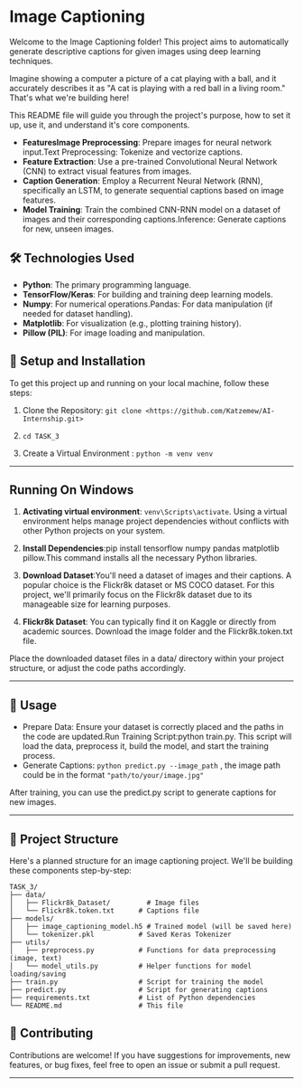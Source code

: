 # Image Captioning
 Welcome to the Image Captioning folder! This project aims to automatically generate descriptive captions for given images using deep learning techniques. 
 
 Imagine showing a computer a picture of a cat playing with a ball, and it accurately describes it as "A cat is playing with a red ball in a living room." That's what we're building here!
 
 This README file will guide you through the project's purpose, how to set it up, use it, and understand it's core components.
 
 *  **FeaturesImage Preprocessing**: Prepare images for neural network input.Text Preprocessing: Tokenize and vectorize captions.
 * **Feature Extraction**: Use a pre-trained Convolutional Neural Network (CNN) to extract visual features from images.
 * **Caption Generation**: Employ a Recurrent Neural Network (RNN), specifically an LSTM, to generate sequential captions based on image features.
 * **Model Training**: Train the combined CNN-RNN model on a dataset of images and their corresponding captions.Inference: Generate captions for new, unseen images.
 
 ## 🛠️ Technologies Used
 * **Python**: The primary programming language.
 * **TensorFlow/Keras**: For building and training deep learning models.
 * **Numpy**: For numerical operations.Pandas: For data manipulation (if needed for dataset handling).
 * **Matplotlib**: For visualization (e.g., plotting training history).
 * **Pillow (PIL)**: For image loading and manipulation.
 
 ## 🚀 Setup and Installation
 To get this project up and running on your local machine, follow these steps:
 1. Clone the Repository: `git clone <https://github.com/Katzemew/AI-Internship.git>`

2. `cd TASK_3`

3. Create a Virtual Environment : `python -m venv venv`

---
## Running On Windows

1. **Activating virtual environment**: `venv\Scripts\activate`. Using a virtual environment helps manage project dependencies without conflicts with other Python projects on your system.

2. **Install Dependencies**:pip install tensorflow numpy pandas matplotlib pillow.This command installs all the necessary Python libraries.

3. **Download Dataset**:You'll need a dataset of images and their captions. A popular choice is the Flickr8k dataset or MS COCO dataset. For this project, we'll primarily focus on the Flickr8k dataset due to its manageable size for learning purposes.

4. **Flickr8k Dataset**: You can typically find it on Kaggle or directly from academic sources. Download the image folder and the Flickr8k.token.txt file.

Place the downloaded dataset files in a data/ directory within your project structure, or adjust the code paths accordingly.

---
## 🏃 Usage
* Prepare Data: Ensure your dataset is correctly placed and the paths in the code are updated.Run Training Script:python train.py. This script will load the data, preprocess it, build the model, and start the training process.
* Generate Captions: `python predict.py --image_path` , the image path could be in the format `"path/to/your/image.jpg"`

After training, you can use the predict.py script to generate captions for new images.

---
## 📁 Project Structure

Here's a planned structure for an image captioning project. We'll be building these components step-by-step:

```
TASK_3/
├── data/
│   ├── Flickr8k_Dataset/         # Image files
│   └── Flickr8k.token.txt      # Captions file
├── models/
│   ├── image_captioning_model.h5 # Trained model (will be saved here)
│   └── tokenizer.pkl           # Saved Keras Tokenizer
├── utils/
│   ├── preprocess.py           # Functions for data preprocessing (image, text)
│   └── model_utils.py          # Helper functions for model loading/saving
├── train.py                    # Script for training the model
├── predict.py                  # Script for generating captions
├── requirements.txt            # List of Python dependencies
└── README.md                   # This file
```

## 🤝 Contributing


Contributions are welcome! If you have suggestions for improvements, new features, or bug fixes, feel free to open an issue or submit a pull request.

---